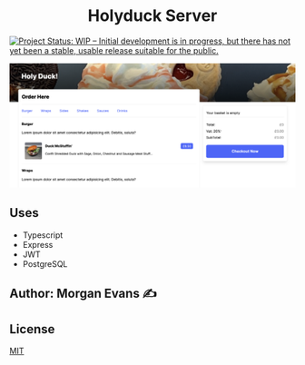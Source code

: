 <h1 align="center">Holyduck Server</h1>

[![Project Status: WIP – Initial development is in progress, but there has not yet been a stable, usable release suitable for the public.](https://www.repostatus.org/badges/latest/wip.svg)](https://www.repostatus.org/#wip)

![alt text](https://github.com/morganjpe/holyduck/blob/master/src/assets/images/screenshot.png?raw=true "Screenshot")

## Uses

- Typescript
- Express
- JWT
- PostgreSQL

## Author: Morgan Evans ✍️

## License

[MIT](https://opensource.org/licenses/MIT)
